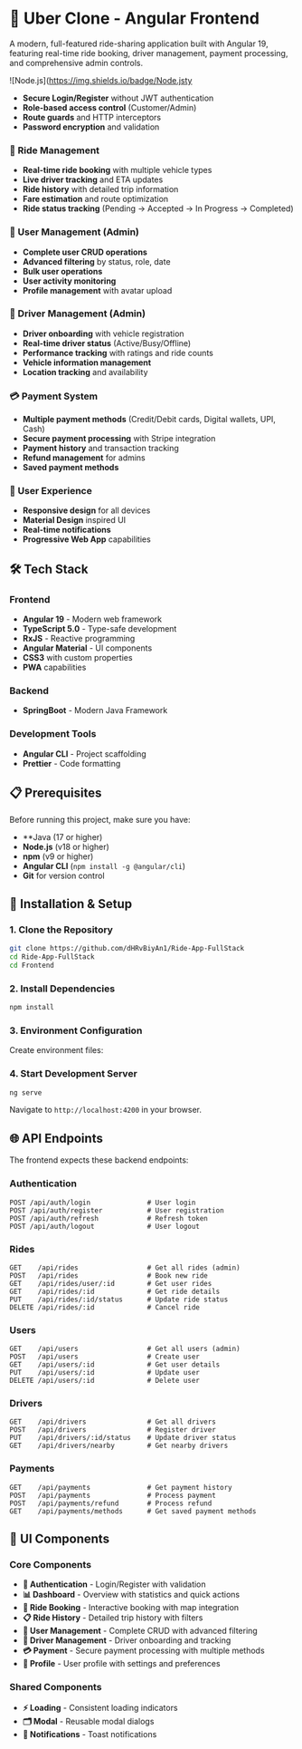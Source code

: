 # 🚗 Uber Clone - Angular Frontend

A modern, full-featured ride-sharing application built with Angular 19, featuring real-time ride booking, driver management, payment processing, and comprehensive admin controls.

![Node.js](https://img.shields.io/badge/Node.jsty
- **Secure Login/Register** without JWT authentication
- **Role-based access control** (Customer/Admin)
- **Route guards** and HTTP interceptors
- **Password encryption** and validation

### 🚖 Ride Management
- **Real-time ride booking** with multiple vehicle types
- **Live driver tracking** and ETA updates
- **Ride history** with detailed trip information
- **Fare estimation** and route optimization
- **Ride status tracking** (Pending → Accepted → In Progress → Completed)

### 👥 User Management (Admin)
- **Complete user CRUD operations**
- **Advanced filtering** by status, role, date
- **Bulk user operations**
- **User activity monitoring**
- **Profile management** with avatar upload

### 🚗 Driver Management (Admin)
- **Driver onboarding** with vehicle registration
- **Real-time driver status** (Active/Busy/Offline)
- **Performance tracking** with ratings and ride counts
- **Vehicle information management**
- **Location tracking** and availability

### 💳 Payment System
- **Multiple payment methods** (Credit/Debit cards, Digital wallets, UPI, Cash)
- **Secure payment processing** with Stripe integration
- **Payment history** and transaction tracking
- **Refund management** for admins
- **Saved payment methods**

### 📱 User Experience
- **Responsive design** for all devices
- **Material Design** inspired UI
- **Real-time notifications**
- **Progressive Web App** capabilities

## 🛠️ Tech Stack

### Frontend
- **Angular 19** - Modern web framework
- **TypeScript 5.0** - Type-safe development
- **RxJS** - Reactive programming
- **Angular Material** - UI components
- **CSS3** with custom properties
- **PWA** capabilities

### Backend
- **SpringBoot** - Modern Java Framework

### Development Tools
- **Angular CLI** - Project scaffolding
- **Prettier** - Code formatting

## 📋 Prerequisites

Before running this project, make sure you have:

- **Java (17 or higher)
- **Node.js** (v18 or higher)
- **npm** (v9 or higher)
- **Angular CLI** (`npm install -g @angular/cli`)
- **Git** for version control

## 🚀 Installation & Setup

### 1. Clone the Repository
```bash
git clone https://github.com/dHRvBiyAn1/Ride-App-FullStack
cd Ride-App-FullStack
cd Frontend
```

### 2. Install Dependencies
```bash
npm install
```

### 3. Environment Configuration
Create environment files:

### 4. Start Development Server
```bash
ng serve
```

Navigate to `http://localhost:4200` in your browser.

## 🌐 API Endpoints

The frontend expects these backend endpoints:

### Authentication
```
POST /api/auth/login              # User login
POST /api/auth/register           # User registration
POST /api/auth/refresh            # Refresh token
POST /api/auth/logout             # User logout
```

### Rides
```
GET    /api/rides                 # Get all rides (admin)
POST   /api/rides                 # Book new ride
GET    /api/rides/user/:id        # Get user rides
GET    /api/rides/:id             # Get ride details
PUT    /api/rides/:id/status      # Update ride status
DELETE /api/rides/:id             # Cancel ride
```

### Users
```
GET    /api/users                 # Get all users (admin)
POST   /api/users                 # Create user
GET    /api/users/:id             # Get user details
PUT    /api/users/:id             # Update user
DELETE /api/users/:id             # Delete user
```

### Drivers
```
GET    /api/drivers               # Get all drivers
POST   /api/drivers               # Register driver
PUT    /api/drivers/:id/status    # Update driver status
GET    /api/drivers/nearby        # Get nearby drivers
```

### Payments
```
GET    /api/payments              # Get payment history
POST   /api/payments              # Process payment
POST   /api/payments/refund       # Process refund
GET    /api/payments/methods      # Get saved payment methods
```

## 🎨 UI Components

### Core Components
- **🔐 Authentication** - Login/Register with validation
- **📊 Dashboard** - Overview with statistics and quick actions
- **🚖 Ride Booking** - Interactive booking with map integration
- **📋 Ride History** - Detailed trip history with filters
- **👥 User Management** - Complete CRUD with advanced filtering
- **🚗 Driver Management** - Driver onboarding and tracking
- **💳 Payment** - Secure payment processing with multiple methods
- **👤 Profile** - User profile with settings and preferences

### Shared Components
- **⚡ Loading** - Consistent loading indicators
- **🗂️ Modal** - Reusable modal dialogs
- **🔔 Notifications** - Toast notifications
